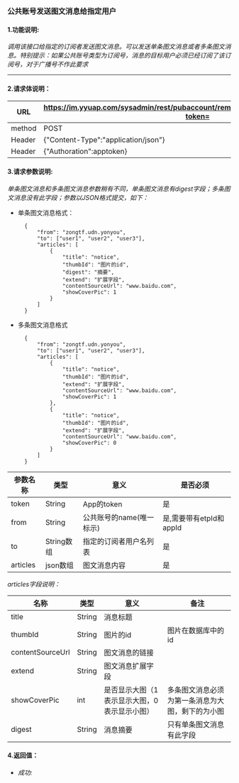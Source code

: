 ### 公共账号发送图文消息给指定用户

#### 1.功能说明:
*调用该接口给指定的订阅者发送图文消息。可以发送单条图文消息或者多条图文消息。特别提示：如果公共账号类型为订阅号，消息的目标用户必须已经订阅了该订阅号，对于广播号不作此要求*
***

#### 2.请求体说明：


|URL|https://im.yyuap.com/sysadmin/rest/pubaccount/remote/sendmixedmessage/accurate?token=|
|----|----|
|method|POST|
|Header|{"Content-Type":"application/json"}|
|Header|{"Authoration":apptoken}|

#### 3.请求参数说明:

*单条图文消息和多条图文消息参数稍有不同，单条图文消息有digest字段；多条图文消息没有此字段；参数以JSON格式提交，如下：*

- 单条图文消息格式：


		{
			"from": "zongtf.udn.yonyou",
			"to": ["user1", "user2", "user3"],
			"articles": [
				{
					"title": "notice",
					"thumbId": "图片的id",
					"digest": "摘要",
					"extend": "扩展字段",
					"contentSourceUrl": "www.baidu.com",
					"showCoverPic": 1
				}
			]
		}



- 多条图文消息格式


		{
			"from": "zongtf.udn.yonyou",
			"to": ["user1", "user2", "user3"],
			"articles": [
				{
					"title": "notice",
					"thumbId": "图片的id",
					"extend": "扩展字段",
					"contentSourceUrl": "www.baidu.com",
					"showCoverPic": 1
				},
				{
					"title": "notice",
					"thumbId": "图片的id",
					"extend": "扩展字段",
					"contentSourceUrl": "www.baidu.com",
					"showCoverPic": 0
				}
			]
		}


|参数名称|类型|意义|是否必须|
|----|----|----|----|
|token|String|App的token|是|
|from|String|公共账号的name(唯一标示)|是,需要带有etpId和appId|
|to|String数组|指定的订阅者用户名列表|是|
|articles|json数组|图文消息内容|是|


*articles字段说明：*


|名称|类型|意义|备注|
|----|----|----|----|
|title|String|消息标题||
|thumbId|String|图片的id|图片在数据库中的id|
|contentSourceUrl|String|图文消息的链接||
|extend|String|图文消息扩展字段||
|showCoverPic|int|是否显示大图（1表示显示大图，0表示显示小图）|多条图文消息必须为第一条消息为大图，剩下的为小图|
|digest|String|消息摘要|只有单条图文消息有此字段|

#### 4.返回值：

- *成功:*

	